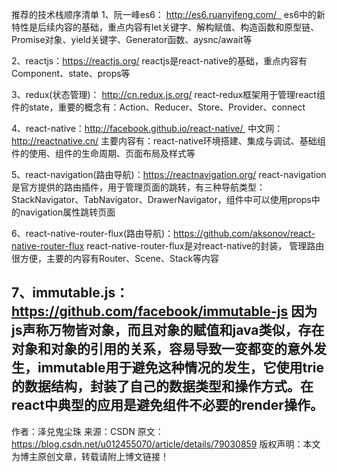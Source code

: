 推荐的技术栈顺序清单
1、阮一峰es6： http://es6.ruanyifeng.com/  
es6中的新特性是后续内容的基础，重点内容有let关键字、解构赋值、构造函数和原型链、Promise对象、yield关键字、Generator函数、aysnc/await等

2、reactjs：https://reactjs.org/
reactjs是react-native的基础，重点内容有Component、state、props等

3、redux(状态管理)： http://cn.redux.js.org/
react-redux框架用于管理react组件的state，重要的概念有：Action、Reducer、Store、Provider、connect

4、react-native：http://facebook.github.io/react-native/  中文网：http://reactnative.cn/
主要内容有：react-native环境搭建、集成与调试、基础组件的使用、组件的生命周期、页面布局及样式等

5、react-navigation(路由导航)：https://reactnavigation.org/
react-navigation是官方提供的路由插件，用于管理页面的跳转，有三种导航类型：StackNavigator、TabNavigator、DrawerNavigator，组件中可以使用props中的navigation属性跳转页面

6、react-native-router-flux(路由导航)：https://github.com/aksonov/react-native-router-flux
react-native-router-flux是对react-native的封装， 管理路由很方便，主要的内容有Router、Scene、Stack等内容

7、immutable.js：https://github.com/facebook/immutable-js
因为js声称万物皆对象，而且对象的赋值和java类似，存在对象和对象的引用的关系，容易导致一变都变的意外发生，immutable用于避免这种情况的发生，它使用trie的数据结构，封装了自己的数据类型和操作方式。在react中典型的应用是避免组件不必要的render操作。
--------------------- 
作者：泽兑鬼尘珠 
来源：CSDN 
原文：https://blog.csdn.net/u012455070/article/details/79030859 
版权声明：本文为博主原创文章，转载请附上博文链接！
